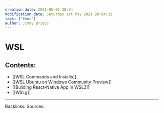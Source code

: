 ```yaml
---
creation date: 2021-05-01 20:04
modification date: Saturday 1st May 2021 20:04:32
tags: ["#moc"]
author: Jimmy Briggs
---
```


# WSL

## Contents:

- [[WSL Commands and Installs]]
- [[WSL Ubuntu on Windows Community Preview]]
- [[Building React-Native App in WSL2]]
- [[WSLg]]


***
Backlinks:
Sources:


